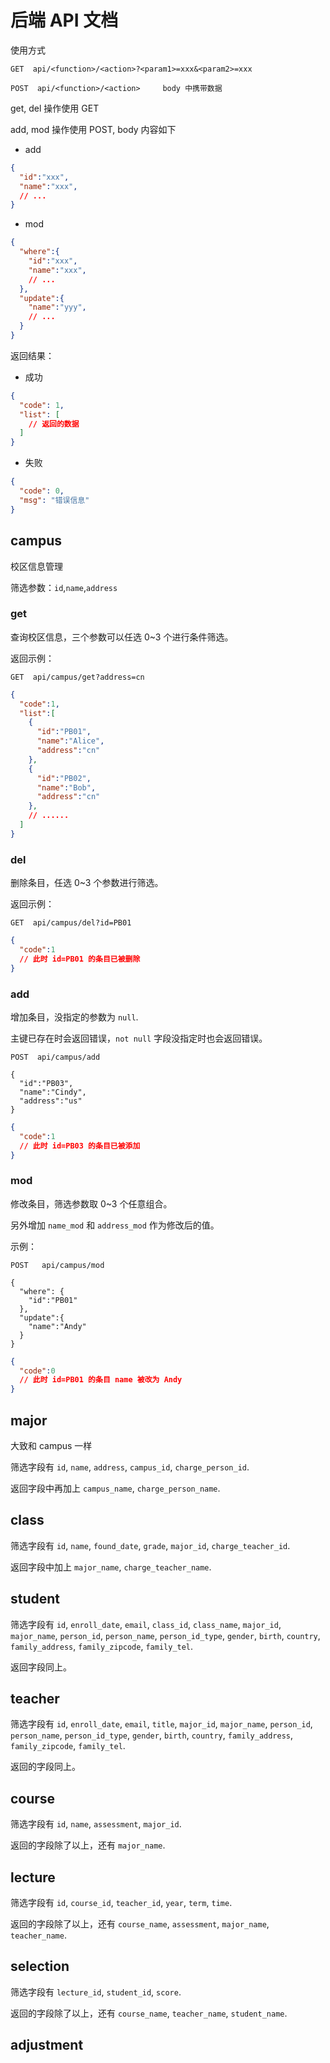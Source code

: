 # 后端 API 文档

使用方式

```
GET  api/<function>/<action>?<param1>=xxx&<param2>=xxx

POST  api/<function>/<action>     body 中携带数据
```

get, del 操作使用 GET

add, mod 操作使用 POST, body 内容如下

- add

```json
{
  "id":"xxx",
  "name":"xxx",
  // ...
}
```

- mod

```json
{
  "where":{
    "id":"xxx",
    "name":"xxx",
    // ...
  },
  "update":{
    "name":"yyy",
    // ...
  }
}
```

返回结果：

- 成功

```json
{
  "code": 1,
  "list": [
    // 返回的数据
  ]
}
```

- 失败

```json
{
  "code": 0,
  "msg": "错误信息"
}
```

## campus

校区信息管理

筛选参数：`id`,`name`,`address`

### get

查询校区信息，三个参数可以任选 0~3 个进行条件筛选。

返回示例：

```
GET  api/campus/get?address=cn
```

```json
{
  "code":1,
  "list":[
    {
      "id":"PB01",
      "name":"Alice",
      "address":"cn"
    },
    {
      "id":"PB02",
      "name":"Bob",
      "address":"cn"
    },
    // ......
  ]
}
```

### del

删除条目，任选 0~3 个参数进行筛选。

返回示例：

```
GET  api/campus/del?id=PB01
```

```json
{
  "code":1
  // 此时 id=PB01 的条目已被删除
}
```

### add

增加条目，没指定的参数为 `null`.

主键已存在时会返回错误，`not null` 字段没指定时也会返回错误。

```
POST  api/campus/add

{
  "id":"PB03",
  "name":"Cindy",
  "address":"us"
}
```

```json
{
  "code":1
  // 此时 id=PB03 的条目已被添加
}
```

### mod

修改条目，筛选参数取 0~3 个任意组合。

另外增加 `name_mod` 和 `address_mod` 作为修改后的值。

示例：

```
POST   api/campus/mod

{
  "where": {
    "id":"PB01"
  },
  "update":{
    "name":"Andy"
  }
}
```

```json
{
  "code":0
  // 此时 id=PB01 的条目 name 被改为 Andy
}
```

## major

大致和 campus 一样

筛选字段有 `id`, `name`, `address`, `campus_id`, `charge_person_id`.

返回字段中再加上 `campus_name`, `charge_person_name`.

## class

筛选字段有 `id`, `name`, `found_date`, `grade`, `major_id`, `charge_teacher_id`.

返回字段中加上 `major_name`, `charge_teacher_name`.

## student

筛选字段有 `id`, `enroll_date`, `email`, `class_id`, `class_name`, `major_id`, `major_name`, `person_id`, `person_name`, `person_id_type`, `gender`, `birth`, `country`, `family_address`, `family_zipcode`, `family_tel`.

返回字段同上。

<!-- todo 是否需要返回更多的信息？ -->

## teacher

筛选字段有 `id`, `enroll_date`, `email`, `title`, `major_id`, `major_name`, `person_id`, `person_name`, `person_id_type`, `gender`, `birth`, `country`, `family_address`, `family_zipcode`, `family_tel`.

返回的字段同上。

## course

筛选字段有 `id`, `name`, `assessment`, `major_id`.

返回的字段除了以上，还有 `major_name`.

## lecture

筛选字段有 `id`, `course_id`, `teacher_id`, `year`, `term`, `time`.

返回的字段除了以上，还有 `course_name`, `assessment`, `major_name`, `teacher_name`.

## selection

筛选字段有 `lecture_id`, `student_id`, `score`.

返回的字段除了以上，还有 `course_name`, `teacher_name`, `student_name`.

## adjustment

<!-- todo  待定 -->
